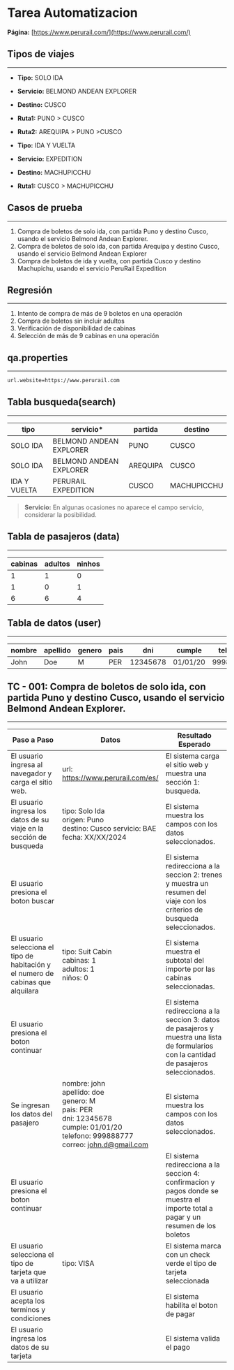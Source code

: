 # Tarea Automatizacion

**Página:** [https://www.perurail.com/](https://www.perurail.com/)

## Tipos de viajes

---

- **Tipo:** SOLO IDA
- **Servicio:** BELMOND ANDEAN EXPLORER
- **Destino:** CUSCO
- **Ruta1:** PUNO > CUSCO
- **Ruta2:** AREQUIPA > PUNO >CUSCO

- **Tipo:** IDA Y VUELTA
- **Servicio:** EXPEDITION
- **Destino:** MACHUPICCHU
- **Ruta1:** CUSCO > MACHUPICCHU

## Casos de prueba

---

1. Compra de boletos de solo ida, con partida Puno y destino Cusco, usando el servicio Belmond Andean Explorer.
2. Compra de boletos de solo ida,  con partida Arequipa y destino Cusco, usando el servicio Belmond Andean Explorer
3. Compra de boletos de ida y vuelta, con partida Cusco y destino Machupichu, usando el servicio PeruRail Expedition

## Regresión

---

1. Intento de compra de más de 9 boletos en una operación
2. Compra de boletos sin incluir adultos
3. Verificación de disponibilidad de cabinas
4. Selección de más de 9 cabinas en una operación

## qa.properties

---

```bash
url.website=https://www.perurail.com
```

## Tabla busqueda(search)

---

| tipo         | servicio*               | partida  | destino     |
|--------------|-------------------------|----------|-------------|
| SOLO IDA     | BELMOND ANDEAN EXPLORER | PUNO     | CUSCO       |
| SOLO IDA     | BELMOND ANDEAN EXPLORER | AREQUIPA | CUSCO       |
| IDA Y VUELTA | PERURAIL EXPEDITION     | CUSCO    | MACHUPICCHU |

> **Servicio:** En algunas ocasiones no aparece el campo servicio, considerar la posibilidad.
>

## Tabla de pasajeros (data)

---

| cabinas | adultos | ninhos |
|---------|---------|--------|
| 1       | 1       | 0      |
| 1       | 0       | 1      |
| 6       | 6       | 4      |

## Tabla de datos (user)

---

| nombre | apellido | genero | pais | dni      | cumple   | telefono  | correo           |
|--------|----------|--------|------|----------|----------|-----------|------------------|
| John   | Doe      | M      | PER  | 12345678 | 01/01/20 | 999888777 | john.d@gmail.com |

## TC - 001: Compra de boletos de solo ida, con partida Puno y destino Cusco, usando el servicio Belmond Andean Explorer.

---

| Paso a Paso                                                                      | Datos                                                                                                                                                                | Resultado Esperado                                                                                                                        |
|----------------------------------------------------------------------------------|----------------------------------------------------------------------------------------------------------------------------------------------------------------------|-------------------------------------------------------------------------------------------------------------------------------------------|
| El usuario ingresa al navegador y carga el sitio web.                            | url: https://www.perurail.com/es/                                                                                                                                    | El sistema carga el sitio web y muestra una sección 1: busqueda.                                                                          |
| El usuario ingresa los datos de su viaje en la sección de busqueda               | tipo: Solo Ida <br/> origen: Puno <br/>destino: Cusco servicio: BAE <br/> fecha: XX/XX/2024                                                                          | El sistema muestra los campos con los datos seleccionados.                                                                                |
| El usuario presiona el boton buscar                                              |                                                                                                                                                                      | El sistema redirecciona a la seccion 2: trenes y muestra un resumen del viaje con los criterios de busqueda seleccionados.                |
| El usuario selecciona el tipo de habitación y el numero de cabinas que alquilara | tipo: Suit Cabin <br/> cabinas: 1 <br/> adultos: 1 <br/> niños: 0                                                                                                    | El sistema muestra el subtotal del importe por las cabinas seleccionadas.                                                                 |
| El usuario presiona el boton continuar                                           |                                                                                                                                                                      | El sistema redirecciona a la seccion 3: datos de pasajeros y muestra una lista de formularios con la cantidad de pasajeros seleccionados. |
| Se ingresan los datos del pasajero                                               | nombre: john <br/> apellido: doe <br/> genero: M <br/> pais: PER <br/> dni: 12345678 <br/> cumple: 01/01/20 <br/> telefono: 999888777 <br/> correo: john.d@gmail.com | El sistema muestra los campos con los datos seleccionados.                                                                                |
| El usuario presiona el boton continuar                                           |                                                                                                                                                                      | El sistema redirecciona a la seccion 4: confirmacion y pagos donde se muestra el importe total a pagar y un resumen de los boletos        |
| El usuario selecciona el tipo de tarjeta que va a utilizar                       | tipo: VISA                                                                                                                                                           | El sistema marca con un check verde el tipo de tarjeta seleccionada                                                                       |
| El usuario acepta los terminos y condiciones                                     |                                                                                                                                                                      | El sistema habilita el boton de pagar                                                                                                     |
| El usuario ingresa los datos de su tarjeta                                       |                                                                                                                                                                      | El sistema valida el pago                                                                                                                 |

